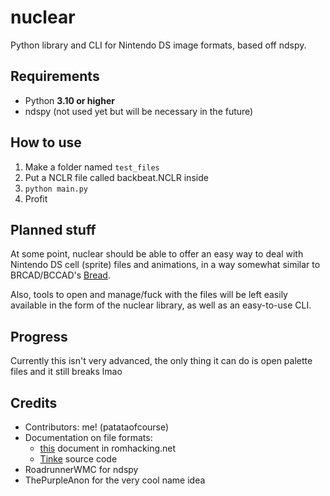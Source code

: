 # nuclear
Python library and CLI for Nintendo DS image formats, based off ndspy.

## Requirements
* Python **3.10 or higher**
* ndspy (not used yet but will be necessary in the future)

## How to use
1. Make a folder named `test_files`
2. Put a NCLR file called backbeat.NCLR inside
3. `python main.py`
4. Profit

## Planned stuff
At some point, nuclear should be able to offer an easy way to deal with Nintendo DS cell (sprite) files and animations, in a way somewhat similar to BRCAD/BCCAD's [Bread](https://www.github.com/rhmodding/bread).

Also, tools to open and manage/fuck with the files will be left easily available in the form of the nuclear library, as well as an easy-to-use CLI.

## Progress
Currently this isn't very advanced, the only thing it can do is open palette files and it still breaks lmao

## Credits
* Contributors: me! (patataofcourse)
* Documentation on file formats:
    - [this](https://www.romhacking.net/documents/%255b469%255dnds_formats.htm) document in romhacking.net
    - [Tinke](https://www.github.com/pleonex/tinke) source code
* RoadrunnerWMC for ndspy
* ThePurpleAnon for the very cool name idea